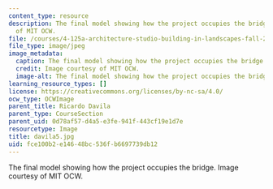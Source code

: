 ```yaml
---
content_type: resource
description: The final model showing how the project occupies the bridge. Image courtesy
  of MIT OCW.
file: /courses/4-125a-architecture-studio-building-in-landscapes-fall-2005/fce100b2e14648bc536fb6697739db12_davila5.jpg
file_type: image/jpeg
image_metadata:
  caption: The final model showing how the project occupies the bridge.
  credit: Image courtesy of MIT OCW.
  image-alt: The final model showing how the project occupies the bridge.
learning_resource_types: []
license: https://creativecommons.org/licenses/by-nc-sa/4.0/
ocw_type: OCWImage
parent_title: Ricardo Davila
parent_type: CourseSection
parent_uid: 0d78af57-d4a5-e3fe-941f-443cf19e1d7e
resourcetype: Image
title: davila5.jpg
uid: fce100b2-e146-48bc-536f-b6697739db12
---
```

The final model showing how the project occupies the bridge. Image courtesy of MIT OCW.